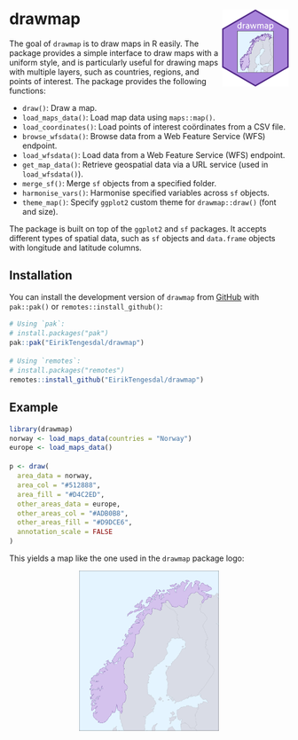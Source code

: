 
<!-- README.md is generated from README.Rmd. Please edit that file -->

# drawmap <a href="https://eiriktengesdal.github.io/drawmap/"><img src="man/figures/logo_1200dpi.png" align="right" height="139" alt="drawmap website"/></a>

<!-- badges: start -->
<!-- badges: end -->

The goal of `drawmap` is to draw maps in R easily. The package provides
a simple interface to draw maps with a uniform style, and is
particularly useful for drawing maps with multiple layers, such as
countries, regions, and points of interest. The package provides the
following functions:

- `draw()`: Draw a map.
- `load_maps_data()`: Load map data using `maps::map()`.
- `load_coordinates()`: Load points of interest coördinates from a CSV
  file.
- `browse_wfsdata()`: Browse data from a Web Feature Service (WFS)
  endpoint.
- `load_wfsdata()`: Load data from a Web Feature Service (WFS) endpoint.
- `get_map_data()`: Retrieve geospatial data via a URL service (used in
  `load_wfsdata()`).
- `merge_sf()`: Merge `sf` objects from a specified folder.
- `harmonise_vars()`: Harmonise specified variables across `sf` objects.
- `theme_map()`: Specify `ggplot2` custom theme for `drawmap::draw()`
  (font and size).

The package is built on top of the `ggplot2` and `sf` packages. It
accepts different types of spatial data, such as `sf` objects and
`data.frame` objects with longitude and latitude columns.

## Installation

You can install the development version of `drawmap` from
[GitHub](https://github.com/) with `pak::pak()` or
`remotes::install_github()`:

``` r
# Using `pak`:
# install.packages("pak")
pak::pak("EirikTengesdal/drawmap")

# Using `remotes`:
# install.packages("remotes")
remotes::install_github("EirikTengesdal/drawmap")
```

## Example

``` r
library(drawmap)
norway <- load_maps_data(countries = "Norway")
europe <- load_maps_data()

p <- draw(
  area_data = norway,
  area_col = "#512888",
  area_fill = "#D4C2ED",
  other_areas_data = europe,
  other_areas_col = "#ADB0B8",
  other_areas_fill = "#D9DCE6",
  annotation_scale = FALSE
)
```

This yields a map like the one used in the `drawmap` package logo:

<img src="man/figures/README-map-1.png" width="50%" style="display: block; margin: auto;" />
